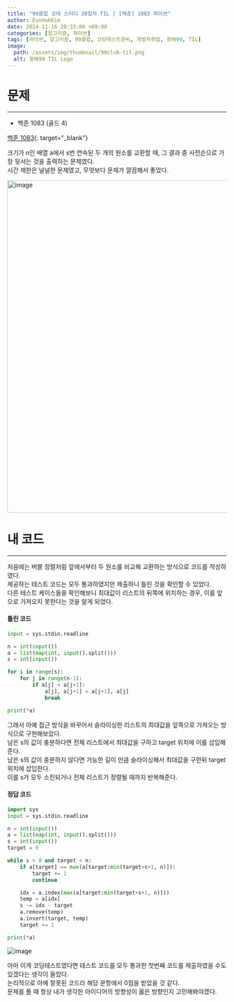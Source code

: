 ```yaml
---
title: "99클럽 코테 스터디 20일차 TIL | [백준] 1083 파이썬"
author: EunHakKim
date: 2024-11-16 20:33:00 +09:00
categories: [알고리즘, 파이썬]
tags: [파이썬, 알고리즘, 99클럽, 코딩테스트준비, 개발자취업, 항해99, TIL]
image:
  path: /assets/img/thumbnail/99club-til.png
  alt: 항해99 TIL Logo
---
```

# 문제
---
- 백준 1083 (골드 4)

[백준 1083](https://www.acmicpc.net/problem/1083){: target="_blank"}

크기가 n인 배열 a에서 s번 연속된 두 개의 원소를 교환할 때, 그 결과 중 사전순으로 가장 뒷서는 것을 출력하는 문제였다.   
시간 제한은 널널한 문제였고, 무엇보다 문제가 깔끔해서 좋았다.   

<img width="763" alt="image" src="https://github.com/user-attachments/assets/147b5609-0780-4115-bc1e-6e4a9ef082c8">

# 내 코드
---
처음에는 버블 정렬처럼 앞에서부터 두 원소를 비교해 교환하는 방식으로 코드를 작성하였다.   
제공하는 테스트 코드는 모두 통과하였지만 제출하니 틀린 것을 확인할 수 있었다.   
다른 테스트 케이스들을 확인해보니 최대값이 리스트의 뒤쪽에 위치하는 경우, 이를 앞으로 가져오지 못한다는 것을 알게 되었다.   
#### 틀린 코드
```python
input = sys.stdin.readline

n = int(input())
a = list(map(int, input().split()))
s = int(input())

for i in range(s):
    for j in range(n-1):
        if a[j] < a[j+1]:
            a[j], a[j+1] = a[j+1], a[j]
            break

print(*a)
```

그래서 아예 접근 방식을 바꾸어서 슬라이싱한 리스트의 최대값을 앞쪽으로 가져오는 방식으로 구현해보았다.   
남은 s의 값이 충분하다면 전체 리스트에서 최대값을 구하고 target 위치에 이를 삽입해준다.   
남은 s의 값이 충분하지 않다면 가능한 길이 만큼 슬라이싱해서 최대값을 구한뒤 target 위치에 삽입한다.   
이를 s가 모두 소진되거나 전체 리스트가 정렬될 때까지 반복해준다.   

#### 정답 코드
```python
import sys
input = sys.stdin.readline

n = int(input())
a = list(map(int, input().split()))
s = int(input())
target = 0

while s > 0 and target < n:
    if a[target] == max(a[target:min(target+s+1, n)]):
        target += 1
        continue

    idx = a.index(max(a[target:min(target+s+1, n)]))
    temp = a[idx]
    s -= idx - target
    a.remove(temp)
    a.insert(target, temp)
    target += 1

print(*a)
```

![image](https://github.com/user-attachments/assets/209e014c-bffb-4d67-9e06-6e4b867fccb6)

아마 이게 코딩테스트였다면 테스트 코드를 모두 통과한 첫번째 코드를 제출하였을 수도 있겠다는 생각이 들었다.   
논리적으로 아예 잘못된 코드라 해당 문항에서 0점을 받았을 것 같다.   
문제를 풀 때 항상 내가 생각한 아이디어의 방향성이 옳은 방향인지 고민해봐야겠다.   